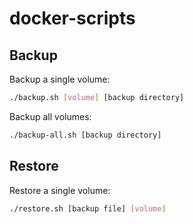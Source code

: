 # docker-scripts

## Backup

Backup a single volume:

```sh
./backup.sh [volume] [backup directory]
```

Backup all volumes:

```sh
./backup-all.sh [backup directory]
```

## Restore

Restore a single volume:

```sh
./restore.sh [backup file] [volume]
```
